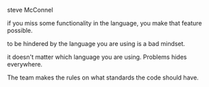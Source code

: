 steve McConnel

if you miss some functionality in the language, you make that feature possible.

to be hindered by the language you are using is a bad mindset.

it doesn't matter which language you are using. Problems hides everywhere.

The team makes the rules on what standards the code should have.

